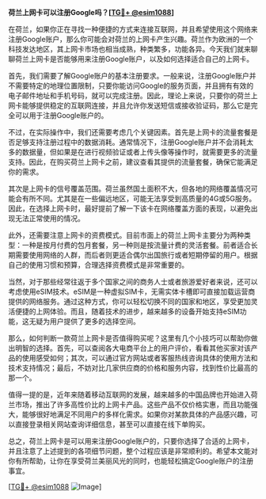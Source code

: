 **荷兰上网卡可以注册Google吗？[[TG💪+ @esim1088](https://t.me/s/esim1088)]**

在荷兰，如果你正在寻找一种便捷的方式来连接互联网，并且希望使用这个网络来注册Google账户，那么你可能会对荷兰的上网卡产生兴趣。荷兰作为欧洲的一个科技发达地区，其上网卡市场也相当成熟，种类繁多，功能各异。今天我们就来聊聊荷兰上网卡是否能够用来注册Google账户，以及如何选择适合自己的上网卡。

首先，我们需要了解Google账户的基本注册要求。一般来说，注册Google账户并不需要特定的地理位置限制，只要你能访问Google的服务页面，并且拥有有效的电子邮件地址和手机号码，就可以完成注册。因此，理论上来说，只要你的荷兰上网卡能够提供稳定的互联网连接，并且允许你发送短信或接收验证码，那么它是完全可以用于注册Google账户的。

不过，在实际操作中，我们还需要考虑几个关键因素。首先是上网卡的流量套餐是否足够支持注册过程中的数据消耗。通常情况下，注册Google账户并不会消耗太多的数据量，但如果是在进行视频验证或者上传头像等操作时，就需要更多的流量支持。因此，在购买荷兰上网卡之前，建议查看其提供的流量套餐，确保它能满足你的需求。

其次是上网卡的信号覆盖范围。荷兰虽然国土面积不大，但各地的网络覆盖情况可能会有所不同。尤其是在一些偏远地区，可能无法享受到高质量的4G或5G服务。因此，在选择上网卡时，最好提前了解一下该卡在网络覆盖方面的表现，以避免出现无法正常使用的情况。

此外，还需要注意上网卡的资费模式。目前市面上的荷兰上网卡主要分为两种类型：一种是按月付费的包月套餐，另一种则是按流量计费的灵活套餐。前者适合长期需要使用网络的人群，而后者则更适合偶尔出国旅行或者短期停留的用户。根据自己的使用习惯和预算，合理选择资费模式是非常重要的。

当然，对于那些经常往返于多个国家之间的商务人士或者旅游爱好者来说，还可以考虑使用eSIM技术。eSIM是一种虚拟SIM卡，无需实体卡槽即可直接加载运营商提供的网络服务。通过这种方式，你可以轻松切换不同的国家和地区，享受更加灵活便捷的上网体验。而且，随着技术的进步，越来越多的设备开始支持eSIM功能，这无疑为用户提供了更多的选择空间。

那么，如何判断一款荷兰上网卡是否值得购买呢？这里有几个小技巧可以帮助你做出明智的选择。首先，可以查阅各大电商平台上的用户评价，看看其他买家对该产品的使用感受如何；其次，可以通过官方网站或者客服热线咨询具体的使用方法和技术支持情况；最后，不妨对比几家供应商的价格和服务内容，找到性价比最高的那一个。

值得一提的是，近年来随着移动互联网的发展，越来越多的中国品牌也开始进入荷兰市场，推出了许多高性价比的上网卡产品。这些产品不仅价格实惠，而且功能强大，能够很好地满足不同用户的多样化需求。如果你对某款具体的产品感兴趣，可以直接登录相关网站查询详细信息，甚至可以直接在线下单购买。

总之，荷兰上网卡是可以用来注册Google账户的，只要你选择了合适的上网卡，并且注意了上述提到的各项细节问题，整个过程应该是非常顺利的。希望本文能对你有所帮助，让你在享受荷兰美丽风光的同时，也能轻松搞定Google账户的注册事宜。

[[TG💪+ @esim1088](https://t.me/s/esim1088) ![Image](https://i.postimg.cc/4NQfJmqS/Snipaste-2025-05-13-00-14-12.png)]